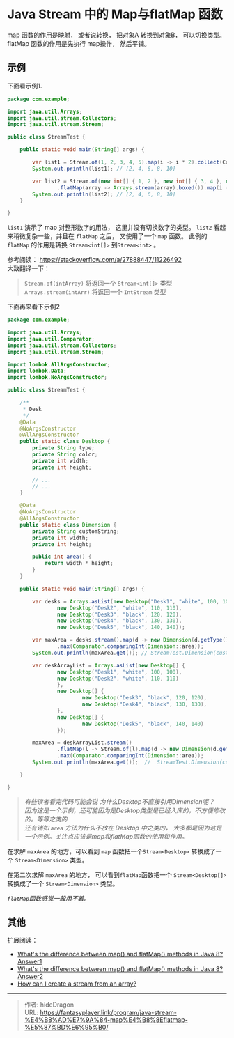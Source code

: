 # Java   Stream 中的 Map与flatMap 函数


map 函数的作用是映射， 或者说转换， 把对象A 转换到对象B， 可以切换类型。   
flatMap 函数的作用是先执行 map操作， 然后平铺。 

## 示例

下面看示例1.
```java
package com.example;

import java.util.Arrays;
import java.util.stream.Collectors;
import java.util.stream.Stream;

public class StreamTest {

    public static void main(String[] args) {

        var list1 = Stream.of(1, 2, 3, 4, 5).map(i -> i * 2).collect(Collectors.toList());
        System.out.println(list1); // [2, 4, 6, 8, 10]

        var list2 = Stream.of(new int[] { 1, 2 }, new int[] { 3, 4 }, new int[] { 5 })
                .flatMap(array -> Arrays.stream(array).boxed()).map(i -> i * 2).collect(Collectors.toList());
        System.out.println(list2); // [2, 4, 6, 8, 10]
    }

}
```

`list1` 演示了 map 对整形数字的用法， 这里并没有切换数字的类型。 
`list2` 看起来稍微复杂一些，并且在 `flatMap` 之后， 又使用了一个 `map` 函数。 此例的  `flatMap` 的作用是转换 `Stream<int[]>` 到`Stream<int>` 。 

参考阅读： https://stackoverflow.com/a/27888447/11226492   
大致翻译一下： 
> `Stream.of(intArray)` 将返回一个 `Stream<int[]>` 类型  
> `Arrays.stream(intArr)` 将返回一个 `IntStream`  类型


下面再来看下示例2 
```java
package com.example;

import java.util.Arrays;
import java.util.Comparator;
import java.util.stream.Collectors;
import java.util.stream.Stream;

import lombok.AllArgsConstructor;
import lombok.Data;
import lombok.NoArgsConstructor;

public class StreamTest {

    /**
     * Desk
     */
    @Data
    @NoArgsConstructor
    @AllArgsConstructor
    public static class Desktop {
        private String type;
        private String color;
        private int width;
        private int height;

        // ...
        // ...
    }

    @Data
    @NoArgsConstructor
    @AllArgsConstructor
    public static class Dimension {
        private String customString;
        private int width;
        private int height;

        public int area() {
            return width * height;
        }
    }

    public static void main(String[] args) {

        var desks = Arrays.asList(new Desktop("Desk1", "white", 100, 100),
                new Desktop("Desk2", "white", 110, 110),
                new Desktop("Desk3", "black", 120, 120),
                new Desktop("Desk4", "black", 130, 130),
                new Desktop("Desk5", "black", 140, 140));

        var maxArea = desks.stream().map(d -> new Dimension(d.getType(), d.getWidth(), d.getHeight()))
                .max(Comparator.comparingInt(Dimension::area));
        System.out.println(maxArea.get()); // StreamTest.Dimension(customString=Desk5, width=140, height=140)

        var deskArrayList = Arrays.asList(new Desktop[] {
                new Desktop("Desk1", "white", 100, 100),
                new Desktop("Desk2", "white", 110, 110)
                },
                new Desktop[] {
                        new Desktop("Desk3", "black", 120, 120),
                        new Desktop("Desk4", "black", 130, 130),
                },
                new Desktop[] {
                        new Desktop("Desk5", "black", 140, 140)
                });

        maxArea = deskArrayList.stream()
                .flatMap(l -> Stream.of(l).map(d -> new Dimension(d.getType(), d.getWidth(), d.getHeight())))
                .max(Comparator.comparingInt(Dimension::area));
        System.out.println(maxArea.get());  //  StreamTest.Dimension(customString=Desk5, width=140, height=140)

    }

}

```

> *有些读者看完代码可能会说 为什么Desktop不直接引用Dimension呢？*  
> *因为这是一个示例，还可能因为是Desktop类型是已经入库的，不方便修改的。等等之类的*  
> *还有诸如 `area` 方法为什么不放在 Desktop 中之类的， 大多都是因为这是一个示例。关注点应该是map和flatMap函数的使用和作用。*

在求解 `maxArea` 的地方，可以看到 `map` 函数把一个`Stream<Desktop>` 转换成了一个 `Stream<Dimension>` 类型。

在第二次求解 `maxArea` 的地方， 可以看到`flatMap`函数把一个 `Stream<Desktop[]>` 转换成了一个 `Stream<Dimension>` 类型。

*`flatMap`函数感觉一般用不着。*


## 其他

扩展阅读：
- [What's the difference between map() and flatMap() methods in Java 8? Answer1](https://stackoverflow.com/a/26684710)
- [What's the difference between map() and flatMap() methods in Java 8? Answer2](https://stackoverflow.com/a/26684582)
- [How can I create a stream from an array?](https://stackoverflow.com/a/27888447/11226492)




---

> 作者: hideDragon  
> URL: https://fantasyplayer.link/program/java-stream-%E4%B8%AD%E7%9A%84-map%E4%B8%8Eflatmap-%E5%87%BD%E6%95%B0/  

